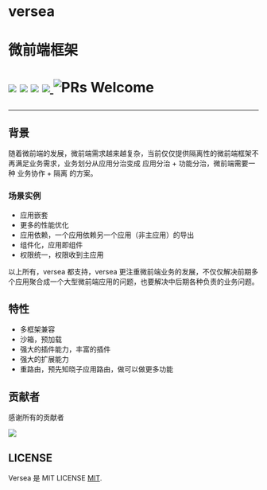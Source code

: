 # versea

<p align="center">
  <h1>微前端框架<h1>
  <img src="https://img.shields.io/npm/dt/@versea/antd"/>
  <img src="https://img.shields.io/npm/dm/@versea/core"/>
  <a href="https://www.npmjs.com/package/@versea/core"><img src="https://img.shields.io/npm/v/@versea/core.svg"></a>
  <a href="https://app.codecov.io/gh/versea/versea">
    <img src="https://codecov.io/gh/versea/versea/branch/main/graph/badge.svg"/>
  </a>
  <img alt="PRs Welcome" src="https://img.shields.io/badge/PRs-welcome-brightgreen.svg"/>
</p>

---

## 背景

随着微前端的发展，微前端需求越来越复杂，当前仅仅提供隔离性的微前端框架不再满足业务需求，业务划分从应用分治变成 应用分治 + 功能分治，微前端需要一种 业务协作 + 隔离 的方案。

### 场景实例
- 应用嵌套
- 更多的性能优化
- 应用依赖，一个应用依赖另一个应用（非主应用）的导出
- 组件化，应用即组件
- 权限统一，权限收到主应用

以上所有，versea 都支持，versea 更注重微前端业务的发展，不仅仅解决前期多个应用聚合成一个大型微前端应用的问题，也要解决中后期各种负责的业务问题。

## 特性

- 多框架兼容
- 沙箱，预加载
- 强大的插件能力，丰富的插件
- 强大的扩展能力
- 重路由，预先知晓子应用路由，做可以做更多功能

## 贡献者

感谢所有的贡献者

<a href="https://github.com/versea/versea/graphs/contributors"><img src="https://contrib.rocks/image?repo=versea/versea" /></a>

## LICENSE

Versea 是 MIT LICENSE [MIT](https://github.com/versea/versea/blob/main/LICENSE).
